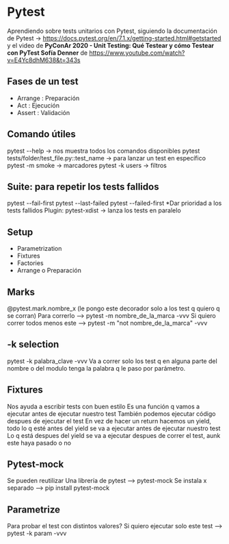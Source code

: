 # Pytest

Aprendiendo sobre tests unitarios con Pytest, 
siguiendo la documentación de Pytest -> https://docs.pytest.org/en/7.1.x/getting-started.html#getstarted 
y el video de **PyConAr 2020 - Unit Testing: Qué Testear y cómo Testear con PyTest
Sofía Denner** de https://www.youtube.com/watch?v=E4Yc8dhM638&t=343s

## Fases de un test
* Arrange : Preparación
* Act : Ejecución
* Assert : Validación

## Comando útiles
pytest --help -> nos muestra todos los comandos disponibles
pytest tests/folder/test_file.py::test_name -> para lanzar un test en específico
pytest -m smoke -> marcadores
pytest -k users -> filtros

## Suite: para repetir los tests fallidos
pytest --fail-first
pytest --last-failed
pytest --failed-first
*Dar prioridad a los tests fallidos
Plugin: pytest-xdist -> lanza los tests en paralelo

## Setup
* Parametrization
* Fixtures
* Factories
* Arrange o Preparación

## Marks
@pytest.mark.nombre_x
(le pongo este decorador solo a los test q quiero q se corran)
Para correrlo --> pytest -m nombre_de_la_marca -vvv
Si quiero correr todos menos este --> pytest -m "not nombre_de_la_marca" -vvv

## -k selection
pytest -k palabra_clave -vvv
Va a correr solo los test q en alguna parte del nombre o del modulo tenga la palabra q le paso por parámetro.

## Fixtures
Nos ayuda a escribir tests con buen estilo
Es una función q vamos a ejecutar antes de ejecutar nuestro test
También podemos ejecutar código despues de ejecutar el test
En vez de hacer un return hacemos un yield, todo lo q esté antes del yield se va a ejecutar antes de ejecutar nuestro test
Lo q está despues del yield se va a ejecutar despues de correr el test, aunk este haya pasado o no

## Pytest-mock
Se pueden reutilizar
Una librería de pytest -->  pytest-mock
Se instala x separado --> pip install pytest-mock

## Parametrize
Para probar el test con distintos valores?
Si quiero ejecutar solo este test --> pytest -k param -vvv


